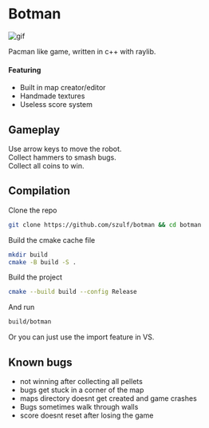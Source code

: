 # Botman

![gif](https://media4.giphy.com/media/v1.Y2lkPTc5MGI3NjExaWt4cDE3ZjBqYjJoNWJkdGJ2YWo1dTFhaGNjcTB2NjJyYXhzdWZoYyZlcD12MV9pbnRlcm5hbF9naWZfYnlfaWQmY3Q9Zw/Uk07jT9BEhZpQY4kZJ/giphy.gif)

Pacman like game, written in c++ with raylib.

#### Featuring
- Built in map creator/editor
- Handmade textures
- Useless score system

## Gameplay
Use arrow keys to move the robot. \
Collect hammers to smash bugs. \
Collect all coins to win.

## Compilation

Clone the repo
```bash
git clone https://github.com/szulf/botman && cd botman
```

Build the cmake cache file
```bash
mkdir build
cmake -B build -S .
```

Build the project
```bash
cmake --build build --config Release
```

And run
```bash
build/botman
```

Or you can just use the import feature in VS.

## Known bugs
- not winning after collecting all pellets
- bugs get stuck in a corner of the map
- maps directory doesnt get created and game crashes
- Bugs sometimes walk through walls
- score doesnt reset after losing the game

